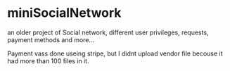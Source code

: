 # miniSocialNetwork
an older project of Social network, different user privileges, requests, payment methods and more...


Payment vass done useing stripe, but I didnt upload vendor file becouse it had more than 100 files in it.
